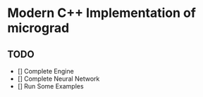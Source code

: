 # Modern C++ Implementation of micrograd

## TODO
- [] Complete Engine
- [] Complete Neural Network
- [] Run Some Examples